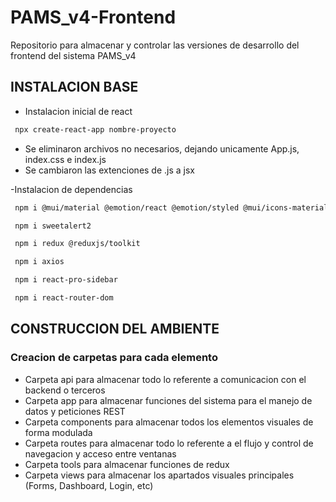 # PAMS_v4-Frontend

Repositorio para almacenar y controlar las versiones de desarrollo del frontend del sistema PAMS_v4

## INSTALACION BASE

- Instalacion inicial de react

```sh
 npx create-react-app nombre-proyecto
```

- Se eliminaron archivos no necesarios, dejando unicamente App.js, index.css e index.js
- Se cambiaron las extenciones de .js a jsx

-Instalacion de dependencias

```sh
 npm i @mui/material @emotion/react @emotion/styled @mui/icons-material @mui/material @emotion/styled @emotion/react
```

```sh
 npm i sweetalert2
```

```sh
 npm i redux @reduxjs/toolkit
```

```sh
 npm i axios
```

```sh
 npm i react-pro-sidebar
```
```sh
 npm i react-router-dom
```
## CONSTRUCCION DEL AMBIENTE

### Creacion de carpetas para cada elemento

- Carpeta api para almacenar todo lo referente a comunicacion con el backend o terceros
- Carpeta app para almacenar funciones del sistema para el manejo de datos y peticiones REST
- Carpeta components para almacenar todos los elementos visuales de forma modulada
- Carpeta routes para almacenar todo lo referente a el flujo y control de navegacion y acceso entre ventanas
- Carpeta tools para almacenar funciones de redux
- Carpeta views para almacenar los apartados visuales principales (Forms, Dashboard, Login, etc)
